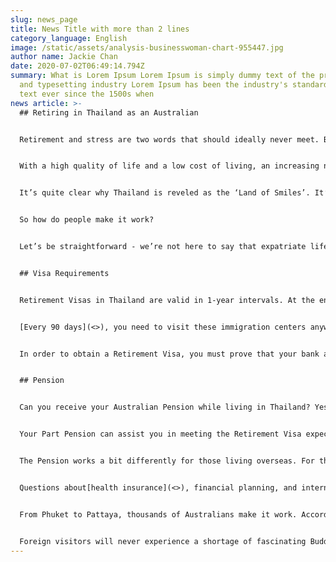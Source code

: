 ```yaml
---
slug: news_page
title: News Title with more than 2 lines
category_language: English
image: /static/assets/analysis-businesswoman-chart-955447.jpg
author name: Jackie Chan
date: 2020-07-02T06:49:14.794Z
summary: What is Lorem Ipsum Lorem Ipsum is simply dummy text of the printing
  and typesetting industry Lorem Ipsum has been the industry's standard dummy
  text ever since the 1500s when
news article: >-
  ## Retiring in Thailand as an Australian


  Retirement and stress are two words that should ideally never meet. But for many in Australia, the increasing cost of living has turned life post-work into a stressful thought. Retirees that wish to downsize in Sydney might end up paying more than their current house is worth!


  With a high quality of life and a low cost of living, an increasing number of retirees choose to call Thailand home. It makes sense - people can afford certain luxuries that aren’t accessible back home. After all, you didn’t spend the last 40 years at work to carry out your Golden years in the same neighborhood. People deserve excitement - cities like Bangkok and Chiang Mai offer that feeling.


  It’s quite clear why Thailand is reveled as the ‘Land of Smiles’. It’s a combination of the friendly culture, jaw-dropping sunsets, and the fact that over[215 Michelin-awarded restaurants exist in the country](<>)(many of which cost less than AUD $3/meal).


  So how do people make it work?


  Let’s be straightforward - we’re not here to say that expatriate life in Thailand is a walk in the park. Just ask any expat currently living in Thailand about the bureaucratic hoops they jump through - it can be annoying. However, it’s important to remember that a quarterly inconvenience is significantly simpler than the visa process of other retirement destinations.


  ## Visa Requirements


  Retirement Visas in Thailand are valid in 1-year intervals. At the end of each year, you need to leave the country and re-apply for the program or renew your visa at the immigration centers around the country.


  [Every 90 days](<>), you need to visit these immigration centers anyway to formally check-in. Retirement Visas prohibit employment in the country, so if your goal is to work part-time, you will need to apply for a Work Visa, instead. Unfortunately, this also applies to long-term charity work.


  In order to obtain a Retirement Visa, you must prove that your bank account contains certain funds. Thailand simply wants to understand that you are in solid financial standings if you’re staying in their country. Proof of funds can be demonstrated through a lump sum in your bank account or alternatively, a monthly income. If you need to transfer money into a specific bank account for the Retirement Visa check, don’t worry. Smartway System has the best rates around.


  ## Pension


  Can you receive your Australian Pension while living in Thailand? Yes. To meet Social Security/Centrelink/Human Services requirements, you must occasionally return to Australia to restart your allotted period of time abroad. In the eyes of the Australian Government, this will ensure you are still legally eligible to receive Pension payments.


  Your Part Pension can assist you in meeting the Retirement Visa expectations, but will not be enough to cover the total financial requirements (AU $1,800 - $1,850 depending on the Exchange Rate).


  The Pension works a bit differently for those living overseas. For those gone over a year, payments will occur every 4 weeks (instead of every 2 weeks). These payments often require a week before arriving to foreign bank accounts.


  Questions about[health insurance](<>), financial planning, and international living can seem intimidating at first. There are countless blogs available to address these needs and concerns - we recommend[The Thailand Life](<>). It’s a great resource for those new to international living in Thailand. It can certainly be challenging to live in a foreign country but the joy, excitement, and new experiences that await you certainly surpass those challenges.


  From Phuket to Pattaya, thousands of Australians make it work. According to ABS data, 11,660 Australians over the age of 55 permanently relocated to foreign countries in 2016, compared to only 7,910 in 2005.


  Foreign visitors will never experience a shortage of fascinating Buddhist temples, beautiful natural landscapes, or welcoming rural villages. Thailand is truly the perfect country for Australian retirees to have their cake and eat it, too.
---
```

